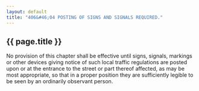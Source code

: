 ```yaml
---
layout: default 
title: "406&#46;04 POSTING OF SIGNS AND SIGNALS REQUIRED."
---
```


{{ page.title }}
----------------

No provision of this chapter shall be effective until signs, signals,
markings or other devices giving notice of such local traffic
regulations are posted upon or at the entrance to the street or part
thereof affected, as may be most appropriate, so that in a proper
position they are sufficiently legible to be seen by an ordinarily
observant person.
